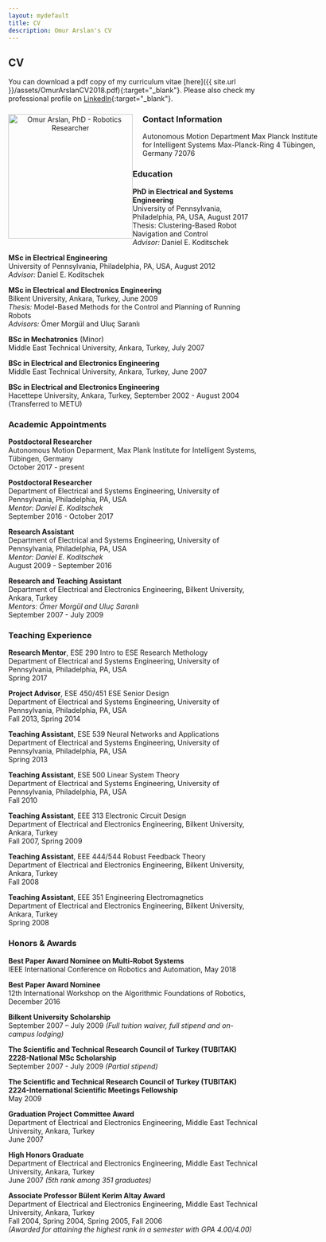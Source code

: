 ```yaml
---
layout: mydefault
title: CV
description: Omur Arslan's CV
---
```


## CV

You can download a pdf copy of my curriculum vitae [here]({{ site.url }}/assets/OmurArslanCV2018.pdf){:target="_blank"}. Please also check my professional profile on [LinkedIn](https://www.linkedin.com/in/omurarslan){:target="_blank"}.

<div>
<div style="width:250px;float:left;" align="center">
<img src="{{ site.url }}/assets/omurarslan.jpg" alt="Omur Arslan, PhD - Robotics Researcher" title="Omur Arslan, PhD - Robotics Researcher" style="width:250px">
<br>
 <a href="mailto:omur.arslan@tuebingen.mpg.de" style="text-decoration:none;"> <i class="fas fa-envelope" style="font-size:1.5em;color:black;"></i> </a>&nbsp;
 <a href="https://www.researchgate.net/profile/Omur_Arslan" target="_blank" style="text-decoration:none;"><i class="ai ai-researchgate-square big-icon" style="font-size:1.5em;color:black;"></i></a>&nbsp;
 <a href="https://orcid.org/0000-0003-0436-6424" target="_blank" style="text-decoration:none;"><i class="ai ai-orcid big-icon" style="font-size:1.5em;color:black;"></i></a>&nbsp;
 <a href="https://scholar.google.de/citations?user=6W1pEn0AAAAJ&hl=en" target="_blank" style="text-decoration:none;"><i class="ai ai-google-scholar-square big-icon" style="font-size:1.5em;color:black;"></i></a>&nbsp;
 <a href="https://github.com/omurarslan" target="_blank" style="text-decoration:none;"><i class="fab fa-github" style="font-size:1.5em;color:black;"></i></a>&nbsp;
 <a href="https://www.linkedin.com/in/omurarslan" target="_blank" style="text-decoration:none;"><i class="fab fa-linkedin" style="font-size:1.5em;color:black;"></i></a> &nbsp;
 <a href="{{ site.url }}/assets/OmurArslanCV2018.pdf" target="_blank" style="text-decoration:none"><i class="ai ai-cv-square big-icon" style="font-size:1.5em;color:black;"></i></a>
</div> 
 
<div style="width:70%;padding-left:270px;">
  <h3> Contact Information</h3>
  <p> Autonomous Motion Department <br\>
Max Planck Institute for Intelligent Systems <br\>
Max-Planck-Ring 4 <br\>
Tübingen, Germany 72076</p>
</div>  
</div>



### Education

**PhD in Electrical and Systems Engineering** <br/>
University of Pennsylvania, Philadelphia, PA, USA, August 2017 <br/>
Thesis: Clustering-Based Robot Navigation and Control <br/>
_Advisor:_ Daniel E. Koditschek <br/>

**MSc in Electrical Engineering** <br/>
University of Pennsylvania, Philadelphia, PA, USA, August 2012 <br/>
_Advisor:_ Daniel E. Koditschek <br/>

**MSc in Electrical and Electronics Engineering** <br/>
Bilkent University, Ankara, Turkey, June 2009 <br/>
_Thesis:_ Model-Based Methods for the Control and Planning of Running Robots <br/>
_Advisors:_ Ömer Morgül and Uluç Saranlı

**BSc in Mechatronics** (Minor) <br/>
Middle East Technical University, Ankara, Turkey, July 2007

**BSc in Electrical and Electronics Engineering** <br/>
Middle East Technical University, Ankara, Turkey, June 2007

**BSc in Electrical and Electronics Engineering** <br/>
Hacettepe University, Ankara, Turkey, September 2002 - August 2004 (Transferred to METU)


### Academic Appointments

**Postdoctoral Researcher** <br/>
Autonomous Motion Deparment, Max Plank Institute for Intelligent Systems, Tübingen, Germany<br/>
October 2017 - present

**Postdoctoral Researcher** <br/>
Department of Electrical and Systems Engineering, University of Pennsylvania, Philadelphia, PA, USA <br/>
_Mentor: Daniel E. Koditschek_ <br/>
September 2016 - October 2017

**Research Assistant** <br/>
Department of Electrical and Systems Engineering, University of Pennsylvania, Philadelphia, PA, USA <br/>
_Mentor: Daniel E. Koditschek_ <br/>
August 2009 - September 2016

**Research and Teaching Assistant** <br/>
Department of Electrical and Electronics Engineering, Bilkent University, Ankara, Turkey <br/>
_Mentors: Ömer Morgül and Uluç Saranlı_ <br/>
September 2007 - July 2009

### Teaching Experience

**Research Mentor**, ESE 290 Intro to ESE Research Methology<br/>
Department of Electrical and Systems Engineering, University of Pennsylvania, Philadelphia, PA, USA <br/>
Spring 2017

**Project Advisor**, ESE 450/451 ESE Senior Design <br/>
Department of Electrical and Systems Engineering, University of Pennsylvania, Philadelphia, PA, USA <br/>
Fall 2013, Spring 2014

**Teaching Assistant**, ESE 539 Neural Networks and Applications <br/>
Department of Electrical and Systems Engineering, University of Pennsylvania, Philadelphia, PA, USA <br/>
Spring 2013

**Teaching Assistant**, ESE 500 Linear System Theory <br/>
Department of Electrical and Systems Engineering, University of Pennsylvania, Philadelphia, PA, USA <br/>
Fall 2010

**Teaching Assistant**, EEE 313 Electronic Circuit Design <br/>
Department of Electrical and Electronics Engineering, Bilkent University, Ankara, Turkey <br/>
Fall 2007, Spring 2009

**Teaching Assistant**, EEE 444/544 Robust Feedback Theory <br/>
Department of Electrical and Electronics Engineering, Bilkent University, Ankara, Turkey <br/>
Fall 2008

**Teaching Assistant**, EEE 351 Engineering Electromagnetics <br/>
Department of Electrical and Electronics Engineering, Bilkent University, Ankara, Turkey <br/>
Spring 2008

### Honors & Awards

**Best Paper Award Nominee on Multi-Robot Systems**<br/>
IEEE International Conference on Robotics and Automation, May 2018

**Best Paper Award Nominee**<br/>
12th International Workshop on the Algorithmic Foundations of Robotics, December 2016

**Bilkent University Scholarship** <br/>
September 2007 – July 2009 _(Full tuition waiver, full stipend and on-campus lodging)_ 

**The Scientific and Technical Research Council of Turkey (TUBITAK)<br/> 2228-National MSc Scholarship** <br/>
September 2007 - July 2009 _(Partial stipend)_

**The Scientific and Technical Research Council of Turkey (TUBITAK)<br/> 2224-International Scientific Meetings Fellowship** <br/>
May 2009

**Graduation Project Committee Award** <br/>
Department of Electrical and Electronics Engineering, Middle East Technical University, Ankara, Turkey <br/> 
June 2007

**High Honors Graduate** <br/>
Department of Electrical and Electronics Engineering, Middle East Technical University, Ankara, Turkey <br/>
June 2007 _(5th rank among 351 graduates)_  

**Associate Professor Bülent Kerim Altay Award** <br/>
Department of Electrical and Electronics Engineering, Middle East Technical University, Ankara, Turkey <br/>
Fall 2004, Spring 2004, Spring 2005, Fall 2006 <br/>
_(Awarded for attaining the highest rank in a semester with GPA 4.00/4.00)_








